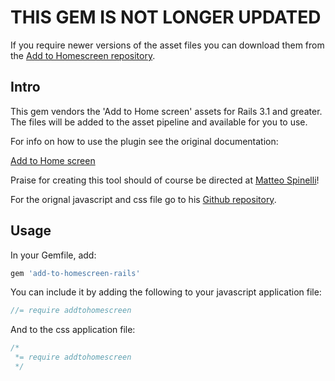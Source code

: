 # THIS GEM IS NOT LONGER UPDATED

If you require newer versions of the asset files you can download them from the [Add to Homescreen repository](https://github.com/cubiq/add-to-homescreen).

## Intro

This gem vendors the 'Add to Home screen' assets for Rails 3.1 and greater.
The files will be added to the asset pipeline and available for you to use.

For info on how to use the plugin see the original documentation:

[Add to Home screen](http://cubiq.org/add-to-home-screen)

Praise for creating this tool should of course be directed at [Matteo Spinelli](http://cubiq.org/)!

For the orignal javascript and css file go to his [Github repository](https://github.com/cubiq/add-to-homescreen).

## Usage

In your Gemfile, add:

```ruby
gem 'add-to-homescreen-rails'
```

You can include it by adding the following to your javascript application file:

```javascript
//= require addtohomescreen
```

And to the css application file:

```css
/*
 *= require addtohomescreen
 */
```
